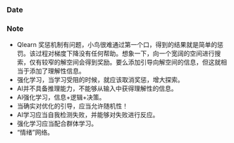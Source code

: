 ### Date

### Note
- Qlearn 奖惩机制有问题，小鸟很难通过第一个口，得到的结果就是简单的惩罚。该过程对梯度下降没有任何帮助。想象一下，向一个宽阔的空间进行搜索，仅有较窄的解空间会得到奖励。要么添加引导向解空间的信息，但这就相当于添加了理解性信息。
- 强化学习，当学习受阻的时候，就应该取消奖惩，增大探索。
- AI并不具备推理能力，不能够从输入中获得理解性的信息。
- AI强化学习，信息+逻辑+决策。
- 当确实对优化的引导，应当允许随机性！
- AI学习应当自我检测失败，并能够对失败进行反应。
- 强化学习应当配合群体学习。
- “情绪”网络。
